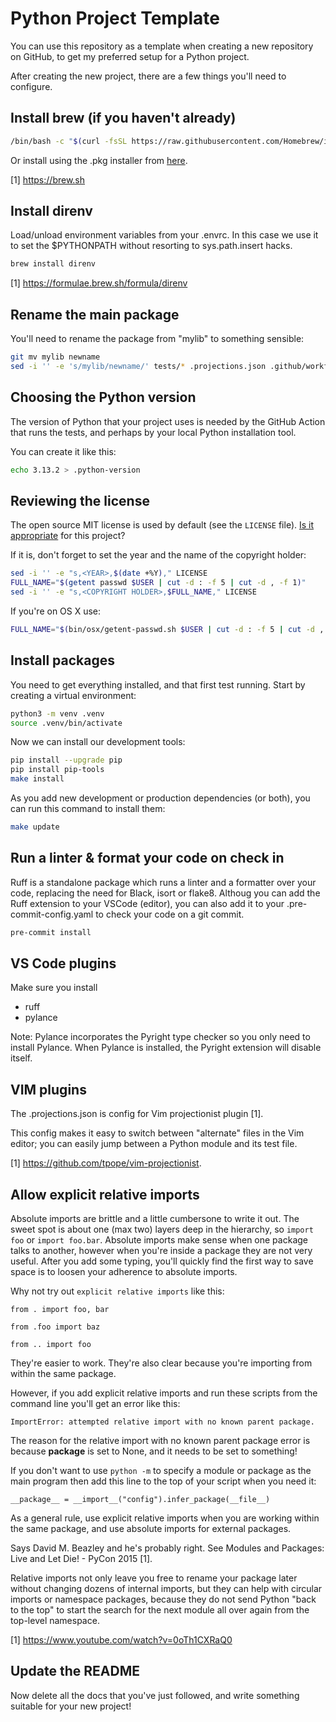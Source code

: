 # Python Project Template

You can use this repository as a template when creating a new repository on GitHub, to get my preferred setup for a Python project.

After creating the new project, there are a few things you'll need to configure.

## Install brew (if you haven't already)

```sh
/bin/bash -c "$(curl -fsSL https://raw.githubusercontent.com/Homebrew/install/HEAD/install.sh)"
```

Or install using the .pkg installer from [here](https://github.com/Homebrew/brew/releases/).

[1] https://brew.sh

## Install direnv

Load/unload environment variables from your .envrc. In this case we use it to set the $PYTHONPATH without resorting to sys.path.insert hacks.

```sh
brew install direnv
```

[1] https://formulae.brew.sh/formula/direnv

## Rename the main package

You'll need to rename the package from "mylib" to something sensible:

```sh
git mv mylib newname
sed -i '' -e 's/mylib/newname/' tests/* .projections.json .github/workflows/python-app.yml .envrc pyproject.toml pyrightconfig.json
```

## Choosing the Python version

The version of Python that your project uses is needed by the GitHub Action that runs the tests, and perhaps by your local Python installation tool.

You can create it like this:

```sh
echo 3.13.2 > .python-version
```

## Reviewing the license

The open source MIT license is used by default (see the `LICENSE` file). [Is it appropriate](https://choosealicense.com/) for this project?

If it is, don't forget to set the year and the name of the copyright holder:

```sh
sed -i '' -e "s,<YEAR>,$(date +%Y)," LICENSE
FULL_NAME="$(getent passwd $USER | cut -d : -f 5 | cut -d , -f 1)"
sed -i '' -e "s,<COPYRIGHT HOLDER>,$FULL_NAME," LICENSE
```

If you're on OS X use:

```sh
FULL_NAME="$(bin/osx/getent-passwd.sh $USER | cut -d : -f 5 | cut -d , -f 1)"
```

## Install packages

You need to get everything installed, and that first test running. Start by creating a virtual environment:

```sh
python3 -m venv .venv
source .venv/bin/activate
```

Now we can install our development tools:

```sh
pip install --upgrade pip
pip install pip-tools
make install
```

As you add new development or production dependencies (or both), you can run this command to install them:

```sh
make update
```

## Run a linter & format your code on check in

Ruff is a standalone package which runs a linter and a formatter over your code, replacing the need for Black, isort or flake8. Althoug you can add the Ruff extension to your VSCode (editor), you can also add it to your .pre-commit-config.yaml to check your code on a git commit.

```sh
pre-commit install
```

## VS Code plugins

Make sure you install

- ruff
- pylance

Note: Pylance incorporates the Pyright type checker so you only need to install Pylance. When Pylance is installed, the Pyright extension will disable itself.

## VIM plugins

The .projections.json is config for Vim projectionist plugin [1].

This config makes it easy to switch between "alternate" files in the Vim
editor; you can easily jump between a Python module and its test file.

[1] https://github.com/tpope/vim-projectionist.

## Allow explicit relative imports

Absolute imports are brittle and a little cumbersone to write it out. The sweet spot is about one (max two) layers deep in the hierarchy, so `import foo` or `import foo.bar`. Absolute imports make sense when one package talks to another, however when you're inside a package they are not very useful. After you add some typing, you'll quickly find the first way to save space is to loosen your adherence to absolute imports.

Why not try out `explicit relative imports` like this:

```
from . import foo, bar
```

```
from .foo import baz
```

```
from .. import foo
```

They're easier to work. They're also clear because you're importing from within the same package.

However, if you add explicit relative imports and run these scripts from the command line you'll get an error like this:

```
ImportError: attempted relative import with no known parent package.
```

The reason for the relative import with no known parent package error is because **package** is set to None, and it needs to be set to something!

If you don't want to use `python -m` to specify a module or package as the main program then add this line to the top of your script when you need it:

`__package__ = __import__("config").infer_package(__file__)`

As a general rule, use explicit relative imports when you are working within the same package, and use absolute imports for external packages.

Says David M. Beazley and he's probably right. See Modules and Packages: Live and Let Die! - PyCon 2015 [1].

Relative imports not only leave you free to rename your package later without changing dozens of internal imports, but they can help with circular imports or namespace packages, because they do not send Python "back to the top" to start the search for the next module all over again from the top-level namespace.

[1] https://www.youtube.com/watch?v=0oTh1CXRaQ0

## Update the README

Now delete all the docs that you've just followed, and write something suitable for your new project!

```

```
